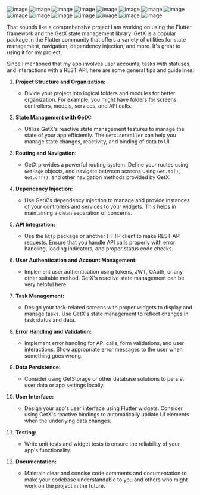 


![image](https://github.com/hredhayxz/Ostad-Flutter-App-Development-All/assets/60058949/952678e3-ac0b-419c-a4c0-acf0d43cac49)
![image](https://github.com/hredhayxz/Ostad-Flutter-App-Development-All/assets/60058949/91f70eff-951d-43b8-b50e-f22ee0ce10ed)
![image](https://github.com/hredhayxz/Ostad-Flutter-App-Development-All/assets/60058949/9a552ac4-4744-455e-bcbf-bc28a24b6376)
![image](https://github.com/hredhayxz/Ostad-Flutter-App-Development-All/assets/60058949/c89f65b0-b97f-4c39-adc5-27228f28527e)
![image](https://github.com/hredhayxz/Ostad-Flutter-App-Development-All/assets/60058949/a7e0f8d6-a7f6-41ce-87f0-18754fc46d8d)
![image](https://github.com/hredhayxz/Ostad-Flutter-App-Development-All/assets/60058949/0a9556cf-7d85-4e72-b6d7-37657b33ad72)
![image](https://github.com/hredhayxz/Ostad-Flutter-App-Development-All/assets/60058949/4c8dc207-96b1-4b43-b86a-9e47a31cd520)
![image](https://github.com/hredhayxz/Ostad-Flutter-App-Development-All/assets/60058949/3dc427cf-c562-40cc-92f5-359e67d2bf30)
![image](https://github.com/hredhayxz/Ostad-Flutter-App-Development-All/assets/60058949/59105734-1fea-4b5f-a62e-cde7f454d488)
![image](https://github.com/hredhayxz/Ostad-Flutter-App-Development-All/assets/60058949/c566b3c2-b899-430c-bb63-a9ccd47c541b)
![image](https://github.com/hredhayxz/Ostad-Flutter-App-Development-All/assets/60058949/d78d2753-8774-4a07-809c-070f85b74ce4)
![image](https://github.com/hredhayxz/Ostad-Flutter-App-Development-All/assets/60058949/e62080dc-31bc-4334-893d-e6496c96ec82)
![image](https://github.com/hredhayxz/Ostad-Flutter-App-Development-All/assets/60058949/fdb684ef-2d28-4850-960c-dfc35459460b)
![image](https://github.com/hredhayxz/Ostad-Flutter-App-Development-All/assets/60058949/847a2a6e-66ad-4d43-92fe-e7686f238401)
![image](https://github.com/hredhayxz/Ostad-Flutter-App-Development-All/assets/60058949/4691c3bf-2043-40fd-a636-5ea088431c89)




That sounds like a comprehensive project I am working on using the Flutter framework and the GetX state management library. GetX is a popular package in the Flutter community that offers a variety of utilities for state management, navigation, dependency injection, and more. It's great to using it for my project.

Since I mentioned that my app involves user accounts, tasks with statuses, and interactions with a REST API, here are some general tips and guidelines:

1. **Project Structure and Organization:**
   - Divide your project into logical folders and modules for better organization. For example, you might have folders for screens, controllers, models, services, and API calls.

2. **State Management with GetX:**
   - Utilize GetX's reactive state management features to manage the state of your app efficiently. The `GetXController` can help you manage state changes, reactivity, and binding of data to UI.

3. **Routing and Navigation:**
   - GetX provides a powerful routing system. Define your routes using `GetPage` objects, and navigate between screens using `Get.to()`, `Get.off()`, and other navigation methods provided by GetX.

4. **Dependency Injection:**
   - Use GetX's dependency injection to manage and provide instances of your controllers and services to your widgets. This helps in maintaining a clean separation of concerns.

5. **API Integration:**
   - Use the `http` package or another HTTP client to make REST API requests. Ensure that you handle API calls properly with error handling, loading indicators, and proper status code checks.

6. **User Authentication and Account Management:**
   - Implement user authentication using tokens, JWT, OAuth, or any other suitable method. GetX's reactive state management can be very helpful here.

7. **Task Management:**
   - Design your task-related screens with proper widgets to display and manage tasks. Use GetX's state management to reflect changes in task status and data.

8. **Error Handling and Validation:**
   - Implement error handling for API calls, form validations, and user interactions. Show appropriate error messages to the user when something goes wrong.

9. **Data Persistence:**
   - Consider using GetStorage or other database solutions to persist user data or app settings locally.

10. **User Interface:**
    - Design your app's user interface using Flutter widgets. Consider using GetX's reactive bindings to automatically update UI elements when the underlying data changes.

11. **Testing:**
    - Write unit tests and widget tests to ensure the reliability of your app's functionality.

12. **Documentation:**
    - Maintain clear and concise code comments and documentation to make your codebase understandable to you and others who might work on the project in the future.
